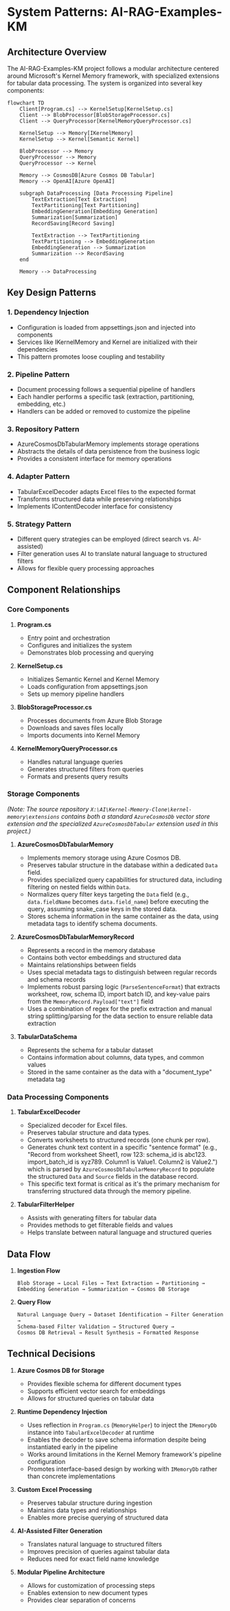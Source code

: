 # System Patterns: AI-RAG-Examples-KM

## Architecture Overview

The AI-RAG-Examples-KM project follows a modular architecture centered around Microsoft's Kernel Memory framework, with specialized extensions for tabular data processing. The system is organized into several key components:

```mermaid
flowchart TD
    Client[Program.cs] --> KernelSetup[KernelSetup.cs]
    Client --> BlobProcessor[BlobStorageProcessor.cs]
    Client --> QueryProcessor[KernelMemoryQueryProcessor.cs]
    
    KernelSetup --> Memory[IKernelMemory]
    KernelSetup --> Kernel[Semantic Kernel]
    
    BlobProcessor --> Memory
    QueryProcessor --> Memory
    QueryProcessor --> Kernel
    
    Memory --> CosmosDB[Azure Cosmos DB Tabular]
    Memory --> OpenAI[Azure OpenAI]
    
    subgraph DataProcessing [Data Processing Pipeline]
        TextExtraction[Text Extraction]
        TextPartitioning[Text Partitioning]
        EmbeddingGeneration[Embedding Generation]
        Summarization[Summarization]
        RecordSaving[Record Saving]
        
        TextExtraction --> TextPartitioning
        TextPartitioning --> EmbeddingGeneration
        EmbeddingGeneration --> Summarization
        Summarization --> RecordSaving
    end
    
    Memory --> DataProcessing
```

## Key Design Patterns

### 1. Dependency Injection
- Configuration is loaded from appsettings.json and injected into components
- Services like IKernelMemory and Kernel are initialized with their dependencies
- This pattern promotes loose coupling and testability

### 2. Pipeline Pattern
- Document processing follows a sequential pipeline of handlers
- Each handler performs a specific task (extraction, partitioning, embedding, etc.)
- Handlers can be added or removed to customize the pipeline

### 3. Repository Pattern
- AzureCosmosDbTabularMemory implements storage operations
- Abstracts the details of data persistence from the business logic
- Provides a consistent interface for memory operations

### 4. Adapter Pattern
- TabularExcelDecoder adapts Excel files to the expected format
- Transforms structured data while preserving relationships
- Implements IContentDecoder interface for consistency

### 5. Strategy Pattern
- Different query strategies can be employed (direct search vs. AI-assisted)
- Filter generation uses AI to translate natural language to structured filters
- Allows for flexible query processing approaches

## Component Relationships

### Core Components

1. **Program.cs**
   - Entry point and orchestration
   - Configures and initializes the system
   - Demonstrates blob processing and querying

2. **KernelSetup.cs**
   - Initializes Semantic Kernel and Kernel Memory
   - Loads configuration from appsettings.json
   - Sets up memory pipeline handlers

3. **BlobStorageProcessor.cs**
   - Processes documents from Azure Blob Storage
   - Downloads and saves files locally
   - Imports documents into Kernel Memory

4. **KernelMemoryQueryProcessor.cs**
   - Handles natural language queries
   - Generates structured filters from queries
   - Formats and presents query results

### Storage Components

*(Note: The source repository `X:\AI\Kernel-Memory-Clone\kernel-memory\extensions` contains both a standard `AzureCosmosDb` vector store extension and the specialized `AzureCosmosDbTabular` extension used in this project.)*

1. **AzureCosmosDbTabularMemory**
   - Implements memory storage using Azure Cosmos DB.
   - Preserves tabular structure in the database within a dedicated `Data` field.
   - Provides specialized query capabilities for structured data, including filtering on nested fields within `Data`.
   - Normalizes query filter keys targeting the `Data` field (e.g., `data.fieldName` becomes `data.field_name`) before executing the query, assuming snake_case keys in the stored data.
   - Stores schema information in the same container as the data, using metadata tags to identify schema documents.

2. **AzureCosmosDbTabularMemoryRecord**
   - Represents a record in the memory database
   - Contains both vector embeddings and structured data
   - Maintains relationships between fields
   - Uses special metadata tags to distinguish between regular records and schema records
   - Implements robust parsing logic (`ParseSentenceFormat`) that extracts worksheet, row, schema ID, import batch ID, and key-value pairs from the `MemoryRecord.Payload["text"]` field
   - Uses a combination of regex for the prefix extraction and manual string splitting/parsing for the data section to ensure reliable data extraction

3. **TabularDataSchema**
   - Represents the schema for a tabular dataset
   - Contains information about columns, data types, and common values
   - Stored in the same container as the data with a "document_type" metadata tag

### Data Processing Components

1. **TabularExcelDecoder**
   - Specialized decoder for Excel files.
   - Preserves tabular structure and data types.
   - Converts worksheets to structured records (one chunk per row).
   - Generates chunk text content in a specific "sentence format" (e.g., "Record from worksheet Sheet1, row 123: schema_id is abc123. import_batch_id is xyz789. Column1 is Value1. Column2 is Value2.") which is parsed by `AzureCosmosDbTabularMemoryRecord` to populate the structured `Data` and `Source` fields in the database record.
   - This specific text format is critical as it's the primary mechanism for transferring structured data through the memory pipeline.

2. **TabularFilterHelper**
   - Assists with generating filters for tabular data
   - Provides methods to get filterable fields and values
   - Helps translate between natural language and structured queries

## Data Flow

1. **Ingestion Flow**
   ```
   Blob Storage → Local Files → Text Extraction → Partitioning → 
   Embedding Generation → Summarization → Cosmos DB Storage
   ```

2. **Query Flow**
   ```
   Natural Language Query → Dataset Identification → Filter Generation → 
   Schema-based Filter Validation → Structured Query → 
   Cosmos DB Retrieval → Result Synthesis → Formatted Response
   ```

## Technical Decisions

1. **Azure Cosmos DB for Storage**
   - Provides flexible schema for different document types
   - Supports efficient vector search for embeddings
   - Allows for structured queries on tabular data

2. **Runtime Dependency Injection**
   - Uses reflection in `Program.cs` (`MemoryHelper`) to inject the `IMemoryDb` instance into `TabularExcelDecoder` at runtime
   - Enables the decoder to save schema information despite being instantiated early in the pipeline
   - Works around limitations in the Kernel Memory framework's pipeline configuration
   - Promotes interface-based design by working with `IMemoryDb` rather than concrete implementations

3. **Custom Excel Processing**
   - Preserves tabular structure during ingestion
   - Maintains data types and relationships
   - Enables more precise querying of structured data

4. **AI-Assisted Filter Generation**
   - Translates natural language to structured filters
   - Improves precision of queries against tabular data
   - Reduces need for exact field name knowledge

5. **Modular Pipeline Architecture**
   - Allows for customization of processing steps
   - Enables extension to new document types
   - Provides clear separation of concerns
